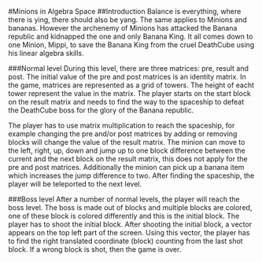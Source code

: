 #Minions in Algebra Space
##Introduction 
Balance is everything, where there is ying, there should also be yang. The same applies to Minions and bananas. However the archenemy of Minions has attacked the Banana republic and kidnapped the one and only Banana King.
It all comes down to one Minion, Mippi, to save the Banana King from the cruel DeathCube using his linear algebra skills.

###Normal level
During this level, there are three matrices: pre, result and post. The initial value of the pre and post matrices is an identity matrix. In the game, matrices are represented as a grid of towers. The height of eacht tower represent the value in the matrix. The player starts on the start block on the result matrix and needs to find the way to the spaceship to defeat the DeathCube boss for the glory of the Banana republic. 

The player has to use matrix multiplication to reach the spaceship, for example changing the pre and/or post matrices by adding or removing blocks will change the value of the result matrix. The minion can move to the left, right, up, down and jump up to one block difference between the current and the next block on the result matrix, this does not apply for the pre and post matrices. Additionally the minion can pick up a banana item which increases the jump difference to two. After finding the spaceship, the player will be teleported to the next level.

###Boss level
After a number of normal levels, the player will reach the boss level. The boss is made out of blocks and multiple blocks are colored, one of these block is colored differently and this is the initial block. The player has to shoot the initial block. After shooting the initial block, a vector appears on the top left part of the screen. Using this vector, the player has to find the right translated coordinate (block) counting from the last shot block. If a wrong block is shot, then the game is over. 
